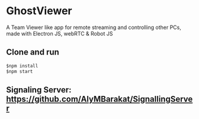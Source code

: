 # GhostViewer
A Team Viewer like app for remote streaming and controlling other PCs, made with Electron JS, webRTC & Robot JS

## Clone and run 
  ```cmd
 $npm install
 $npm start
```


## Signaling Server: https://github.com/AlyMBarakat/SignallingServer
  
